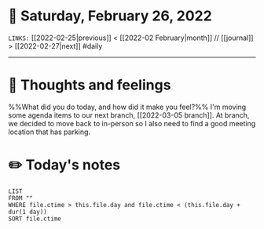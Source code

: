 # 📅 Saturday, February 26, 2022
`LINKS:` [[2022-02-25|previous]] < [[2022-02 February|month]] // [[journal]] > [[2022-02-27|next]] 
#daily

---
# 💭 Thoughts and feelings
%%What did you do today, and how did it make you feel?%%
I'm moving some agenda items to our next branch, [[2022-03-05 branch]]. At branch, we decided to move back to in-person so I also need to find a good meeting location that has parking. 

# ✏️ Today's notes
```dataview
LIST 
FROM ""
WHERE file.ctime > this.file.day and file.ctime < (this.file.day + dur(1 day))
SORT file.ctime
```
